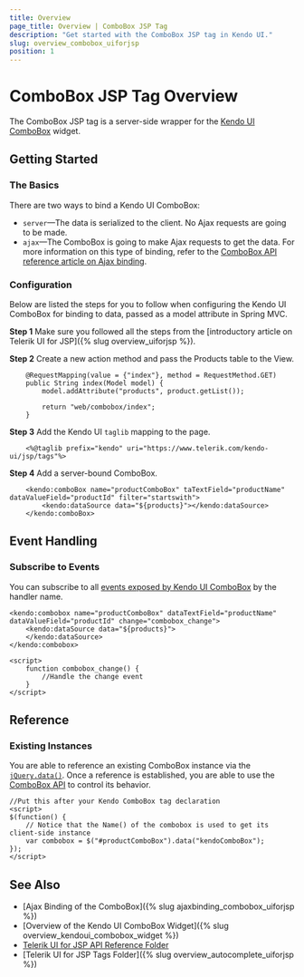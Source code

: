 ```yaml
---
title: Overview
page_title: Overview | ComboBox JSP Tag
description: "Get started with the ComboBox JSP tag in Kendo UI."
slug: overview_combobox_uiforjsp
position: 1
---
```


# ComboBox JSP Tag Overview

The ComboBox JSP tag is a server-side wrapper for the [Kendo UI ComboBox](/api/javascript/ui/combobox) widget.

## Getting Started

### The Basics

There are two ways to bind a Kendo UI ComboBox:

* `server`&mdash;The data is serialized to the client. No Ajax requests are going to be made.
* `ajax`&mdash;The ComboBox is going to make Ajax requests to get the data. For more information on this type of binding, refer to the [ComboBox API reference article on Ajax binding](/jsp/tags/combobox/ajax-binding).

### Configuration

Below are listed the steps for you to follow when configuring the Kendo UI ComboBox for binding to data, passed as a model attribute in Spring MVC.

**Step 1** Make sure you followed all the steps from the [introductory article on Telerik UI for JSP]({% slug overview_uiforjsp %}).

**Step 2** Create a new action method and pass the Products table to the View.



        @RequestMapping(value = {"index"}, method = RequestMethod.GET)
        public String index(Model model) {
            model.addAttribute("products", product.getList());

            return "web/combobox/index";
        }

**Step 3** Add the Kendo UI `taglib` mapping to the page.



        <%@taglib prefix="kendo" uri="https://www.telerik.com/kendo-ui/jsp/tags"%>

**Step 4** Add a server-bound ComboBox.



        <kendo:comboBox name="productComboBox" taTextField="productName" dataValueField="productId" filter="startswith">
            <kendo:dataSource data="${products}"></kendo:dataSource>
        </kendo:comboBox>

## Event Handling

### Subscribe to Events

You can subscribe to all [events exposed by Kendo UI ComboBox](/api/javascript/ui/combobox#events) by the handler name.



    <kendo:combobox name="productComboBox" dataTextField="productName" dataValueField="productId" change="combobox_change">
        <kendo:dataSource data="${products}">
        </kendo:dataSource>
    </kendo:combobox>

    <script>
        function combobox_change() {
            //Handle the change event
        }
    </script>

## Reference

### Existing Instances

You are able to reference an existing ComboBox instance via the [`jQuery.data()`](https://api.jquery.com/jQuery.data/). Once a reference is established, you are able to use the [ComboBox API](/api/javascript/ui/combobox#methods) to control its behavior.



    //Put this after your Kendo ComboBox tag declaration
    <script>
    $(function() {
        // Notice that the Name() of the combobox is used to get its client-side instance
        var combobox = $("#productComboBox").data("kendoComboBox");
    });
    </script>

## See Also

* [Ajax Binding of the ComboBox]({% slug ajaxbinding_combobox_uiforjsp %})
* [Overview of the Kendo UI ComboBox Widget]({% slug overview_kendoui_combobox_widget %})
* [Telerik UI for JSP API Reference Folder](/api/jsp/autocomplete/animation)
* [Telerik UI for JSP Tags Folder]({% slug overview_autocomplete_uiforjsp %})
